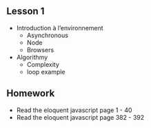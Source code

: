 ## Lesson 1
- Introduction à l’environnement
  - Asynchronous
  - Node
  - Browsers
- Algorithmy
  - Complexity
  - loop example

## Homework
- Read the eloquent javascript page 1 - 40
- Read the eloquent javascript page 382 - 392